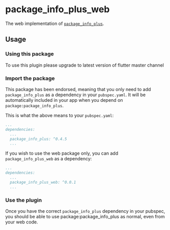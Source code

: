 # package_info_plus_web

The web implementation of [`package_info_plus`][1].

## Usage
### Using this package
To use this plugin please upgrade to latest version of flutter master channel
### Import the package

This package has been endorsed, meaning that you only need to add `package_info_plus`
as a dependency in your `pubspec.yaml`. It will be automatically included in your app
when you depend on `package:package_info_plus`.

This is what the above means to your `pubspec.yaml`:

```yaml
...
dependencies:
  ...
  package_info_plus: ^0.4.5
  ...
```

If you wish to use the web package only, you can add  `package_info_plus_web` as a
dependency:

```yaml
...
dependencies:
  ...
  package_info_plus_web: ^0.0.1
  ...
```

### Use the plugin
Once you have the correct `package_info_plus` dependency in your pubspec, you should be able to use package:package_info_plus as normal, even from your web code.

[1]: ../package_info_plus
